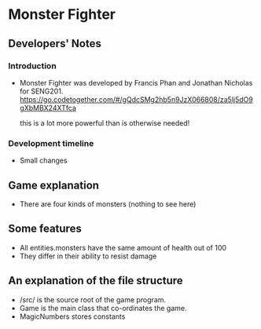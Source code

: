 # Monster Fighter

## Developers' Notes


### Introduction
* Monster Fighter was developed by Francis Phan and Jonathan Nicholas for SENG201.
  https://go.codetogether.com/#/gQdcSMg2hb5n9JzX066808/za5lj5dO9gXbMBX24XTfca

  this is a lot more powerful than is otherwise needed!
### Development timeline

* Small changes


## Game explanation

* There are four kinds of monsters (nothing to see here)

## Some features
* All entities.monsters have the same amount of health out of 100
* They differ in their ability to resist damage

## An explanation of the file structure
* /src/ is the source root of the game program.
* Game is the main class that co-ordinates the game.
* MagicNumbers stores constants 



